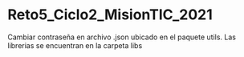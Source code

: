 # Reto5_Ciclo2_MisionTIC_2021
Cambiar contraseña en archivo .json ubicado en el paquete utils. 
Las librerias se encuentran en la carpeta libs
